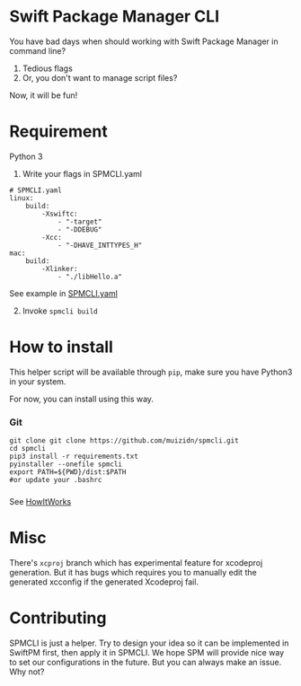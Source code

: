 # Swift Package Manager CLI

You have bad days when should working with Swift Package Manager in command line?
1. Tedious flags
2. Or, you don't want to manage script files?

Now, it will be fun!

# Requirement
Python 3

1. Write your flags in SPMCLI.yaml
```
# SPMCLI.yaml
linux:
    build:
        -Xswiftc: 
            - "-target"
            - "-DDEBUG"
        -Xcc:
            - "-DHAVE_INTTYPES_H"
mac:
    build:
        -Xlinker:
            - "./libHello.a"
```
See example in [SPMCLI.yaml](SPMCLI.yaml)

2. Invoke `spmcli build`

# How to install
This helper script will be available through `pip`, make sure you have Python3 in your system.

For now, you can install using this way.
### Git
```
git clone git clone https://github.com/muizidn/spmcli.git
cd spmcli
pip3 install -r requirements.txt
pyinstaller --onefile spmcli
export PATH=${PWD}/dist:$PATH
#or update your .bashrc
```
###

See [HowItWorks](docs/HowItWorks.md)

# Misc

There's `xcproj` branch which has experimental feature for xcodeproj generation. But it has bugs which requires you to manually edit the generated xcconfig if the generated Xcodeproj fail.

# Contributing
SPMCLI is just a helper. Try to design your idea so it can be implemented in SwiftPM first, then apply it in SPMCLI. We hope SPM will provide nice way to set our configurations in the future.
But you can always make an issue. Why not?
